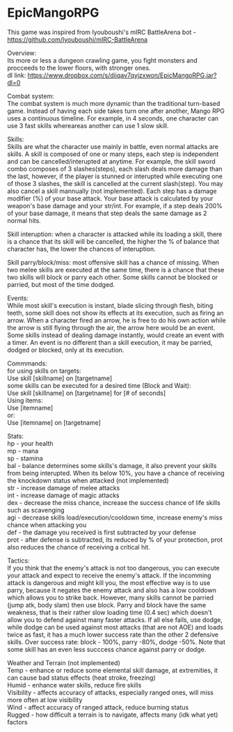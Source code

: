 # EpicMangoRPG
This game was inspired from Iyouboushi's mIRC BattleArena bot - https://github.com/Iyouboushi/mIRC-BattleArena

Overview:<br />
Its more or less a dungeon crawling game, you fight monsters and procceeds to the lower floors, with stronger ones. <br />
dl link: https://www.dropbox.com/s/diiqav7qyjzxwon/EpicMangoRPG.jar?dl=0

Combat system:<br />
The combat system is much more dynamic than the traditional turn-based game. Instead of having each side takes turn one after another, Mango RPG uses a continuous timeline. For example, in 4 seconds, one character can use 3 fast skills whereareas another can use 1 slow skill.

Skills:<br />
Skills are what the character use mainly in battle, even normal attacks are skills. A skill is composed of one or many steps, each step is independent and can be cancelled/interupted at anytime. For example, the skill sword combo composes of 3 slashes(steps), each slash deals more damage than the last, however, if the player is stunned or interupted while executing one of those 3 slashes, the skill is cancelled at the current slash(step). You may also cancel a skill mannually (not implemented). Each step has a damage modifier (%) of your base attack. Your base attack is calculated by your weapon's base damage and your str/int. For example, if a step deals 200% of your base damage, it means that step deals the same damage as 2 normal hits.

Skill interuption: when a character is attacked while its loading a skill, there is a chance that its skill will be cancelled, the higher the % of balance that character has, the lower the chances of interuption.

Skill parry/block/miss: most offensive skill has a chance of missing. When two melee skills are executed at the same time, there is a chance that these two skills will block or parry each other. Some skills cannot be blocked or parried, but most of the time dodged.

Events:<br />
While most skill's execution is instant, blade slicing through flesh, biting teeth, some skill does not show its effects at its execution, such as firing an arrow. When a character fired an arrow, he is free to do his own action while the arrow is still flying through the air, the arrow here would be an event. Some skills instead of dealing damage instantly, would create an event with a timer. An event is no different than a skill execution, it may be parried, dodged or blocked, only at its execution.<br />


Commmands:<br />
for using skills on targets:<br />
	Use skill [skillname] on [targetname]<br />
some skills can be executed for a desired time (Block and Wait): <br />
	Use skill [skillname] on [targetname] for [# of seconds]<br />
Using items:<br />
	Use [itemname]<br />
or:<br />
	Use [itemname] on [targetname]<br />

Stats:<br />
hp - your health<br />
mp - mana<br />
sp - stamina<br />
bal - balance determines some skills's damage, it also prevent your skills from being interupted. When its below 10%, you have a chance of receiving the knockdown status when attacked (not implemented)<br />
str - increase damage of melee attacks<br />
int -  increase damage of magic attacks<br />
dex - decrease the miss chance, increase the success chance of life skills such as scavenging<br />
agi - decrease skills load/execution/cooldown time, increase enemy's miss chance when attacking you<br />
def - the damage you received is first subtracted by your defense<br />
prot - after defense is subtracted, its reduced by % of your protection, prot also reduces the chance of receiving a critical hit.<br />

Tactics:<br />
If you think that the enemy's attack is not too dangerous, you can execute your attack and expect to receive the enemy's attack. If the incomming attack is dangerous and might kill you, the most effective way is to use parry, because it negates the enemy attack and also has a low cooldown which allows you to strike back. However, many skills cannot be parried (jump atk, body slam) then use block. Parry and block have the same weakness, that is their rather slow loading time (0.4 sec) which doesn't allow you to defend against many faster attacks. If all else fails, use dodge, while dodge can be used against most attacks (that are not AOE) and loads twice as fast, it has a much lower success rate than the other 2 defensive skills.
Over success rate: block - 100%, parry -80%, dodge -50%. Note that some skill has an even less succcess chance against parry or dodge.<br />

Weather and Terrain (not implemented)<br />
Temp - enhance or reduce some elemental skill damage, at extremities, it can cause bad status effects (heat stroke, freezing)<br />
Humid - enhance water skills, reduce fire skills<br />
Visibility - affects accuracy of attacks, especially ranged ones, will miss more often at low visibility<br />
Wind - affect accuracy of ranged attack, reduce burning status<br />
Rugged - how difficult a terrain is to navigate, affects many (idk what yet) factors<br />
